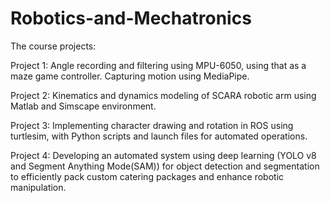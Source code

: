 # Robotics-and-Mechatronics
The course projects:

Project 1: Angle recording and filtering using MPU-6050, using that as a maze game controller. Capturing motion using MediaPipe.

Project 2: Kinematics and dynamics modeling of SCARA robotic arm using Matlab and Simscape environment.

Project 3: Implementing character drawing and rotation in ROS using turtlesim, with Python scripts and launch files for automated operations.

Project 4: Developing an automated system using deep learning (YOLO v8 and Segment Anything Mode(SAM)) for object detection and segmentation to efficiently pack custom catering packages and enhance robotic manipulation.
